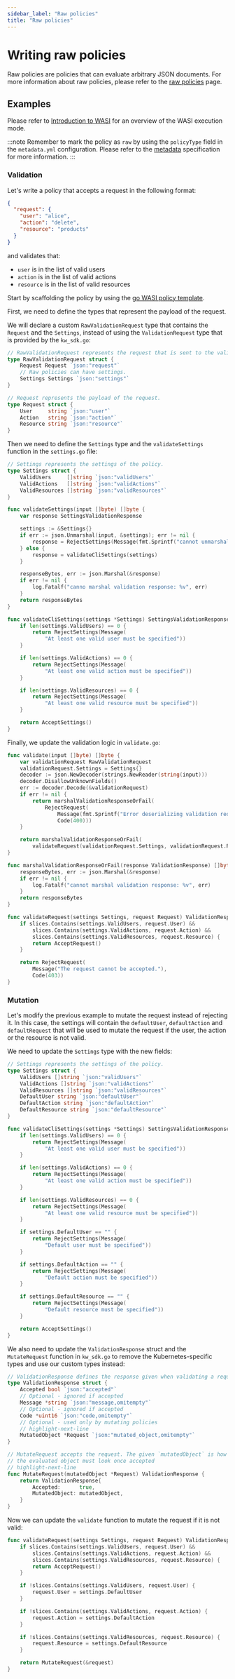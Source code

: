 ```yaml
---
sidebar_label: "Raw policies"
title: "Raw policies"
---
```


<head>
  <link rel="canonical" href="https://docs.kubewarden.io/writing-policies/wasi/raw-policies"/>
</head>

# Writing raw policies

Raw policies are policies that can evaluate arbitrary JSON documents.
For more information about raw policies, please refer to the [raw policies](../../howtos/raw-policies.md) page.

## Examples

Please refer to [Introduction to WASI](01-intro-wasi.md) for an overview of the WASI execution mode.

:::note
Remember to mark the policy as `raw` by using the `policyType` field in the `metadata.yml` configuration.
Please refer to the [metadata](../metadata.md) specification for more information.
:::

### Validation

Let's write a policy that accepts a request in the following format:

```json
{
  "request": {
    "user": "alice",
    "action": "delete",
    "resource": "products"
  }
}
```

and validates that:

- `user` is in the list of valid users
- `action` is in the list of valid actions
- `resource` is in the list of valid resources

Start by scaffolding the policy by using the [go WASI policy template](https://github.com/kubewarden/go-wasi-policy-template).

First, we need to define the types that represent the payload of the request.

We will declare a custom `RawValidationRequest` type that contains the `Request` and the `Settings`,
instead of using the `ValidationRequest` type that is provided by the `kw_sdk.go`:

```go
// RawValidationRequest represents the request that is sent to the validate function by the Policy Server.
type RawValidationRequest struct {
	Request Request `json:"request"`
	// Raw policies can have settings.
	Settings Settings `json:"settings"`
}

// Request represents the payload of the request.
type Request struct {
	User     string `json:"user"`
	Action   string `json:"action"`
	Resource string `json:"resource"`
}
```

Then we need to define the `Settings` type and the `validateSettings` function in the `settings.go` file:

```go
// Settings represents the settings of the policy.
type Settings struct {
	ValidUsers     []string `json:"validUsers"`
	ValidActions   []string `json:"validActions"`
	ValidResources []string `json:"validResources"`
}

func validateSettings(input []byte) []byte {
	var response SettingsValidationResponse

	settings := &Settings{}
	if err := json.Unmarshal(input, &settings); err != nil {
		response = RejectSettings(Message(fmt.Sprintf("cannot unmarshal settings: %v", err)))
	} else {
		response = validateCliSettings(settings)
	}

	responseBytes, err := json.Marshal(&response)
	if err != nil {
		log.Fatalf("canno marshal validation response: %v", err)
	}
	return responseBytes
}

func validateCliSettings(settings *Settings) SettingsValidationResponse {
	if len(settings.ValidUsers) == 0 {
		return RejectSettings(Message(
			"At least one valid user must be specified"))
	}

	if len(settings.ValidActions) == 0 {
		return RejectSettings(Message(
			"At least one valid action must be specified"))
	}

	if len(settings.ValidResources) == 0 {
		return RejectSettings(Message(
			"At least one valid resource must be specified"))
	}

	return AcceptSettings()
}
```

Finally, we update the validation logic in `validate.go`:

```go
func validate(input []byte) []byte {
	var validationRequest RawValidationRequest
	validationRequest.Settings = Settings{}
	decoder := json.NewDecoder(strings.NewReader(string(input)))
	decoder.DisallowUnknownFields()
	err := decoder.Decode(&validationRequest)
	if err != nil {
		return marshalValidationResponseOrFail(
			RejectRequest(
				Message(fmt.Sprintf("Error deserializing validation request: %v", err)),
				Code(400)))
	}

	return marshalValidationResponseOrFail(
		validateRequest(validationRequest.Settings, validationRequest.Request))
}

func marshalValidationResponseOrFail(response ValidationResponse) []byte {
	responseBytes, err := json.Marshal(&response)
	if err != nil {
		log.Fatalf("cannot marshal validation response: %v", err)
	}
	return responseBytes
}

func validateRequest(settings Settings, request Request) ValidationResponse {
	if slices.Contains(settings.ValidUsers, request.User) &&
		slices.Contains(settings.ValidActions, request.Action) &&
		slices.Contains(settings.ValidResources, request.Resource) {
		return AcceptRequest()
	}

	return RejectRequest(
		Message("The request cannot be accepted."),
		Code(403))
}
```

### Mutation

Let's modify the previous example to mutate the request instead of rejecting it.
In this case, the settings will contain the `defaultUser`, `defaultAction` and `defaultRequest` that will be used to mutate the request if the user, the action or the resource is not valid.

We need to update the `Settings` type with the new fields:

```go
// Settings represents the settings of the policy.
type Settings struct {
    ValidUsers []string `json:"validUsers"`
    ValidActions []string `json:"validActions"`
    ValidResources []string `json:"validResources"`
    DefaultUser string `json:"defaultUser"`
    DefaultAction string `json:"defaultAction"`
    DefaultResource string `json:"defaultResource"`
}

func validateCliSettings(settings *Settings) SettingsValidationResponse {
	if len(settings.ValidUsers) == 0 {
		return RejectSettings(Message(
			"At least one valid user must be specified"))
	}

	if len(settings.ValidActions) == 0 {
		return RejectSettings(Message(
			"At least one valid action must be specified"))
	}

	if len(settings.ValidResources) == 0 {
		return RejectSettings(Message(
			"At least one valid resource must be specified"))
	}

    if settings.DefaultUser == "" {
        return RejectSettings(Message(
            "Default user must be specified"))
    }

    if settings.DefaultAction == "" {
        return RejectSettings(Message(
            "Default action must be specified"))
    }

    if settings.DefaultResource == "" {
        return RejectSettings(Message(
            "Default resource must be specified"))
    }

	return AcceptSettings()
}
```

We also need to update the `ValidationResponse` struct and the `MutateRequest` function in `kw_sdk.go`
to remove the Kubernetes-specific types and use our custom types instead:

```go
// ValidationResponse defines the response given when validating a request
type ValidationResponse struct {
	Accepted bool `json:"accepted"`
	// Optional - ignored if accepted
	Message *string `json:"message,omitempty"`
	// Optional - ignored if accepted
	Code *uint16 `json:"code,omitempty"`
	// Optional - used only by mutating policies
	// highlight-next-line
	MutatedObject *Request `json:"mutated_object,omitempty"`
}

// MutateRequest accepts the request. The given `mutatedObject` is how
// the evaluated object must look once accepted
// highlight-next-line
func MutateRequest(mutatedObject *Request) ValidationResponse {
	return ValidationResponse{
		Accepted:      true,
		MutatedObject: mutatedObject,
	}
}
```

Now we can update the `validate` function to mutate the request if it is not valid:

```go
func validateRequest(settings Settings, request Request) ValidationResponse {
	if slices.Contains(settings.ValidUsers, request.User) &&
		slices.Contains(settings.ValidActions, request.Action) &&
		slices.Contains(settings.ValidResources, request.Resource) {
		return AcceptRequest()
	}

	if !slices.Contains(settings.ValidUsers, request.User) {
		request.User = settings.DefaultUser
	}

	if !slices.Contains(settings.ValidActions, request.Action) {
		request.Action = settings.DefaultAction
	}

	if !slices.Contains(settings.ValidResources, request.Resource) {
		request.Resource = settings.DefaultResource
	}

	return MutateRequest(&request)
}
```
